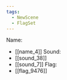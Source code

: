 ```yaml
---
tags:
  - NewScene
  - FlagSet
---
```

Name:
- [[name_4]]
Sound:
- [[sound_38]]
- [[sound_7]]
Flag:
- [[flag_9476]]
